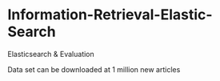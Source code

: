 # Information-Retrieval-Elastic-Search
Elasticsearch &amp; Evaluation 

Data set can be downloaded at 1 million new articles
